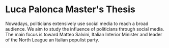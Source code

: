 # Luca Palonca Master's Thesis
Nowadays, politicians extensively use social media to reach a broad audience. We aim to study the influence of politicians through social media. The main focus is toward Matteo Salvini, Italian Interior Minister and leader of the North League an Italian populist party.